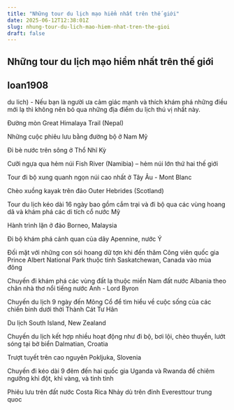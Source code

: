 ```yaml
---
title: "Những tour du lịch mạo hiểm nhất trên thế giới"
date: 2025-06-12T12:38:01Z
slug: nhung-tour-du-lich-mao-hiem-nhat-tren-the-gioi
draft: false
---
```


## Những tour du lịch mạo hiểm nhất trên thế giới

## loan1908

du lich) - Nếu bạn là người ưa cảm giác mạnh và thích khám phá những điều mới lạ thì không nên bỏ qua những địa điểm du lịch thú vị nhất này.


Đường mòn Great Himalaya Trail (Nepal)


Những cuộc phiêu lưu bằng đường bộ ở Nam Mỹ​

Đi bè nước trên sông ở Thổ Nhĩ Kỳ​

Cưỡi ngựa qua hẻm núi Fish River (Namibia) – hẻm núi lớn thứ hai thế giới​

Tour đi bộ xung quanh ngọn núi cao nhất ở Tây Âu - Mont Blanc​

Chèo xuồng kayak trên đảo Outer Hebrides (Scotland)​

Tour du lịch kéo dài 16 ngày bao gồm cắm trại và đi bộ qua các vùng hoang dã và khám phá các di tích cổ nước Mỹ​

Hành trình lặn ở đảo Borneo, Malaysia​

Đi bộ khám phá cảnh quan của dãy Apennine, nước Ý​

Đối mặt với những con sói hoang dữ tợn khi đến thăm Công viên quốc gia Prince Albert National Park thuộc tỉnh Saskatchewan, Canada vào mùa đông​

Chuyến đi khám phá các vùng đất lạ thuộc miền Nam đất nước Albania theo chân nhà thơ nổi tiếng nước Anh - Lord Byron​

Chuyến du lịch 9 ngày đến Mông Cổ để tìm hiểu về cuộc sống của các chiến binh dưới thời Thành Cát Tư Hãn​

Du lịch South Island, New Zealand​

Chuyến du lịch kết hợp nhiều hoạt động như đi bộ, bơi lội, chèo thuyền, lướt sóng tại bờ biển Dalmatian, Croatia​

Trượt tuyết trên cao nguyên Pokljuka, Slovenia​

Chuyến đi kéo dài 9 đêm đến hai quốc gia Uganda và Rwanda để chiêm ngưỡng khỉ đột, khỉ vàng, và tinh tinh​

Phiêu lưu trên đất nước Costa Rica​
​Nhảy dù trên đỉnh Everest​tour trung quoc​